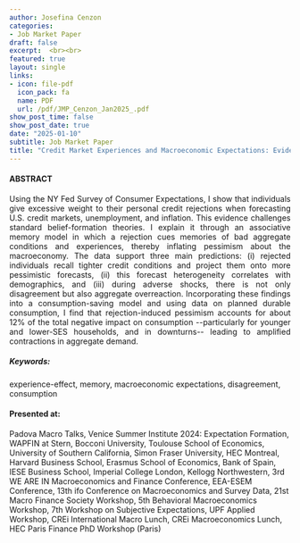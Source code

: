 ```yaml
---
author: Josefina Cenzon
categories: 
- Job Market Paper
draft: false
excerpt:  <br><br>
featured: true
layout: single
links:
- icon: file-pdf
  icon_pack: fa
  name: PDF
  url: /pdf/JMP_Cenzon_Jan2025_.pdf
show_post_time: false
show_post_date: true
date: "2025-01-10"
subtitle: Job Market Paper
title: "Credit Market Experiences and Macroeconomic Expectations: Evidence and Theory"
---
```


<!--
- icon: window-maximize
  icon_pack: far
  name: Slides
  url: https://github.com/apreshill/bakeoff
-->

<!-- ##### Short summary -->

#### ABSTRACT

<p style='text-align: justify;'> 
Using the NY Fed Survey of Consumer Expectations, I show that individuals give excessive weight to their personal credit rejections when forecasting U.S. credit markets, unemployment, and inflation. This evidence challenges standard belief-formation theories. I explain it through an associative memory model in which a rejection cues memories of bad aggregate conditions and experiences, thereby inflating pessimism about the macroeconomy. The data support three main predictions: (i) rejected individuals recall tighter credit conditions and project them onto more pessimistic forecasts, (ii) this forecast heterogeneity correlates with demographics, and (iii) during adverse shocks, there is not only disagreement but also aggregate overreaction. Incorporating these findings into a consumption-saving model and using data on planned durable consumption, I find that rejection-induced pessimism accounts for about 12% of the total negative impact on consumption --particularly for younger and lower-SES households, and in downturns-- leading to amplified contractions in aggregate demand.


</p>

##### _Keywords:_

experience-effect, memory, macroeconomic expectations, disagreement, consumption

<p style='text-align: justify;'> 

#### Presented at: 

Padova Macro Talks, Venice Summer Institute 2024: Expectation Formation, WAPFIN at Stern, Bocconi University, Toulouse School of Economics, University of Southern California, Simon Fraser University, HEC Montreal, Harvard Business School, Erasmus School of Economics, Bank of Spain, IESE Business School, Imperial College London, Kellogg Northwestern, 3rd WE ARE IN Macroeconomics and Finance Conference, EEA-ESEM Conference, 13th ifo Conference on Macroeconomics and Survey Data, 21st Macro Finance Society Workshop, 5th Behavioral Macroeconomics Workshop, 7th Workshop on Subjective Expectations, UPF Applied Workshop, CREi International Macro Lunch, CREi Macroeconomics Lunch, HEC Paris Finance PhD Workshop (Paris)
</p>